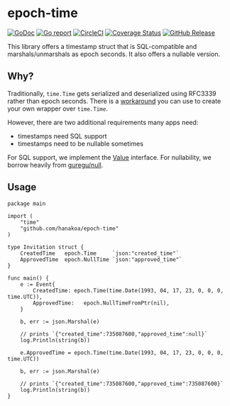 # epoch-time
[![GoDoc](https://godoc.org/github.com/hanakoa/epoch-time?status.svg)](https://godoc.org/github.com/hanakoa/epoch-time)
[![Go report](http://goreportcard.com/badge/hanakoa/epoch-time)](http://goreportcard.com/report/hanakoa/epoch-time)
[![CircleCI](https://circleci.com/gh/hanakoa/epoch-time.svg?style=shield)](https://circleci.com/gh/hanakoa/epoch-time)
[![Coverage Status](https://coveralls.io/repos/github/hanakoa/epoch-time/badge.svg?branch=master)](https://coveralls.io/github/hanakoa/epoch-time?branch=master)
[![GitHub Release](https://img.shields.io/github/release/hanakoa/epoch-time.svg)](https://github.com/hanakoa/epoch-time/releases)

This library offers a timestamp struct that is SQL-compatible and marshals/unmarshals as epoch seconds.
It also offers a nullable version.

## Why?
Traditionally, `time.Time` gets serialized and deserialized using RFC3339 rather than epoch seconds.
There is a [workaround](https://stackoverflow.com/questions/23695479/format-timestamp-in-outgoing-json-in-golang)
you can use to create your own wrapper over `time.Time`.

However, there are two additional requirements many apps need:
- timestamps need SQL support
- timestamps need to be nullable sometimes

For SQL support, we implement the [Value](https://golang.org/pkg/database/sql/driver/#Value) interface.
For nullability, we borrow heavily from [guregu/null](https://github.com/guregu/null).

## Usage
```golang
package main

import (
	"time"
	"github.com/hanakoa/epoch-time"
)

type Invitation struct {
	CreatedTime   epoch.Time     `json:"created_time"`
	ApprovedTime  epoch.NullTime `json:"approved_time"`
}

func main() {
	e := Event{
		CreatedTime: epoch.Time(time.Date(1993, 04, 17, 23, 0, 0, 0, time.UTC)),
		ApprovedTime:   epoch.NullTimeFromPtr(nil),
	}

	b, err := json.Marshal(e)

	// prints `{"created_time":735087600,"approved_time":null}`
	log.Println(string(b))

	e.ApprovedTime = epoch.Time(time.Date(1993, 04, 17, 23, 0, 0, 0, time.UTC))

	b, err := json.Marshal(e)

	// prints `{"created_time":735087600,"approved_time":735087600}`
	log.Println(string(b))
}
```
